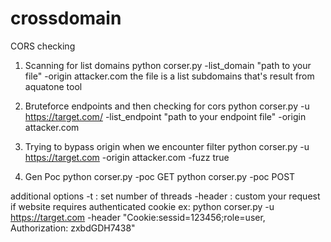 # crossdomain
CORS checking
1. Scanning for list domains
python corser.py -list_domain "path to your file" -origin attacker.com
the file is a list subdomains that's result from aquatone tool

2. Bruteforce endpoints and then checking for cors
python corser.py -u https://target.com/ -list_endpoint "path to your endpoint file" -origin attacker.com

3. Trying to bypass origin when we encounter filter
python corser.py -u https://target.com -origin attacker.com -fuzz true

4. Gen Poc
python corser.py -poc GET
python corser.py -poc POST

additional options
-t : set number of threads
-header : custom your request if website requires authenticated cookie
ex: python corser.py -u https://target.com -header "Cookie:sessid=123456;role=user, Authorization: zxbdGDH7438"
